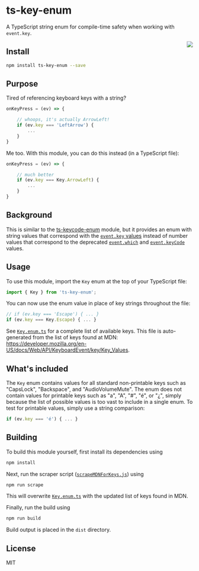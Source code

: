 # ts-key-enum
A TypeScript string enum for compile-time safety when working with `event.key`.

<img align="right" src="https://raw.githubusercontent.com/nfriend/ts-key-enum/master/logo.jpg" />

## Install

```bash
npm install ts-key-enum --save
```

## Purpose

Tired of referencing keyboard keys with a string?

```JavaScript
onKeyPress = (ev) => {

    // whoops, it's actually ArrowLeft!
    if (ev.key === 'LeftArrow') {
        ...
    }
}
```

Me too.  With this module, you can do this instead (in a TypeScript file):

```JavaScript
onKeyPress = (ev) => {

    // much better
    if (ev.key === Key.ArrowLeft) {
        ...
    }
}
```

## Background

This is similar to the [ts-keycode-enum](https://github.com/nfriend/ts-keycode-enum) module, but it provides an enum with string values that correspond with the [`event.key` values](https://developer.mozilla.org/en-US/docs/Web/API/KeyboardEvent/key/Key_Values) instead of number values that correspond to the deprecated [`event.which`](https://developer.mozilla.org/en-US/docs/Web/API/KeyboardEvent/which) and [`event.keyCode`](https://developer.mozilla.org/en-US/docs/Web/API/KeyboardEvent/keyCode) values.

## Usage

To use this module, import the `Key` enum at the top of your TypeScript file:

```JavaScript
import { Key } from 'ts-key-enum';
```

You can now use the enum value in place of key strings throughout the file:

```JavaScript
// if (ev.key === 'Escape') { ... }
if (ev.key === Key.Escape) { ... }
```

See [`Key.enum.ts`](./Key.enum.ts) for a complete list of available keys.  This file is auto-generated from the list of keys found at MDN: https://developer.mozilla.org/en-US/docs/Web/API/KeyboardEvent/key/Key_Values.

## What's included

The `Key` enum contains values for all standard non-printable keys such as "CapsLock", "Backspace", and "AudioVolumeMute".  The enum does not contain values for printable keys such as "a", "A", "#", "é", or "¿", simply because the list of possible values is too vast to include in a single enum.  To test for printable values, simply use a string comparison:

```JavaScript
if (ev.key === 'é') { ... }
```

## Building

To build this module yourself, first install its dependencies using

```bash
npm install
```

Next, run the scraper script ([`scrapeMDNForKeys.js`](./scrapeMDNForKeys.js)) using

```bash
npm run scrape
```

This will overwrite [`Key.enum.ts`](./Key.enum.ts) with the updated list of keys found in MDN.

Finally, run the build using

```bash
npm run build
```

Build output is placed in the `dist` directory.

## License

MIT